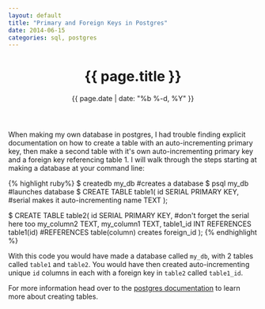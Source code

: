 ```yaml
---
layout: default
title: "Primary and Foreign Keys in Postgres"
date: 2014-06-15
categories: sql, postgres
---
```


<header class="post-header">
<h1>{{ page.title }}</h1>
<p class="meta">{{ page.date | date: "%b %-d, %Y" }}</p>
</header>

<article class="post-content">
<p>
When making my own database in postgres, I had trouble finding explicit documentation on how to create a table with an auto-incrementing primary key, then make a second table with it's own auto-incrementing primary key and a foreign key referencing table 1. I will walk through the steps starting at making a database at your command line:

{% highlight ruby%}
$ createdb my_db                      #creates a database
$ psql my_db                          #launches database
$ CREATE TABLE table1(
  id SERIAL PRIMARY KEY,              #serial makes it auto-incrementing
  name TEXT
  );

$ CREATE TABLE table2(
  id SERIAL PRIMARY KEY,              #don't forget the serial here too
  my_column2 TEXT,
  my_column1 TEXT,
  table1_id INT REFERENCES table1(id)   #REFERENCES table(column) creates foreign_id
  );
{% endhighlight %}
</p>
<p>
With this code you would have made a database called <code>my_db</code>, with 2 tables called <code>table1</code> and <code>table2</code>. You would have then created auto-incrementing unique <code>id</code> columns in each with a foreign key in <code>table2</code> called <code>table1_id</code>.
<p>
For more information head over to the <a href="http://www.postgresql.org/docs/9.0/static/sql-createtable.html">postgres documentation</a> to learn more about creating tables.
</p>
</article>
